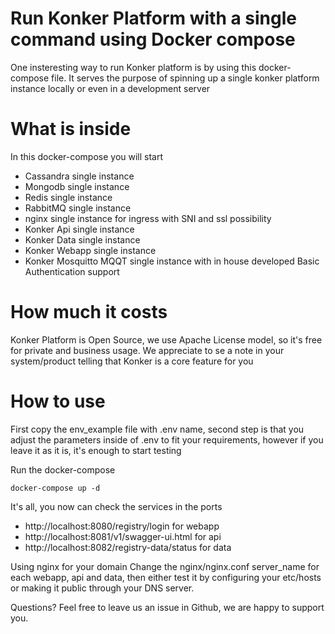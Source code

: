 # Run Konker Platform with a single command using Docker compose
One insteresting way to run Konker platform is by using this docker-compose file. It serves the purpose of spinning up a single konker platform instance locally or even in a development server

# What is inside
In this docker-compose you will start
- Cassandra single instance
- Mongodb single instance
- Redis single instance
- RabbitMQ single instance
- nginx single instance for ingress with SNI and ssl possibility
- Konker Api single instance
- Konker Data single instance
- Konker Webapp single instance
- Konker Mosquitto MQQT single instance with in house developed Basic Authentication support


# How much it costs
Konker Platform is Open Source, we use Apache License model, so it's free for private and business usage. We appreciate to se a note in your system/product telling that Konker is a core feature for you


# How to use
First copy the env_example file with .env name, second step is that you adjust the parameters inside of .env to fit your requirements, however if you leave it as it is, it's enough to start testing

Run the docker-compose
```
docker-compose up -d
```
It's all, you now can check the services in the ports
- http://localhost:8080/registry/login for webapp
- http://localhost:8081/v1/swagger-ui.html for api
- http://localhost:8082/registry-data/status for data

Using nginx for your domain
Change the nginx/nginx.conf server_name for each webapp, api and data, then either test it by configuring your etc/hosts or making it public through your DNS server.


Questions?
Feel free to leave us an issue in Github, we are happy to support you.

